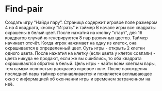# Find-pair
Создать игру “Найди пару”.
Страница содержит игровое поле размером 4 на 4 квадрата, кнопку "Играть" и таймер
В начале игры все квадраты окрашены в белый цвет.
После нажатия на кнопку "старт", для 16 квадратов случайно генерируются 8 пар
различных цветов. Таймер начинает отсчёт.
Когда игрок нажимает на одну из клеток, она окрашивается в определенный цвет. Суть
игры - открыть 2 клетки одного цвета. После нажатия на клетку (если цвета у клеток
совпали) - цвета никуда не продают, если же вы ошиблись, то оба квадрата
окрашиваются обратно в белый.
Цель игры - найти всем клеткам пары, тем самым полностью раскрасив игровое поле.
После нахождения последней пары таймер останавливается и появляется
всплывающее окно с информацией об окончании игры и временем затраченном на
неё.
